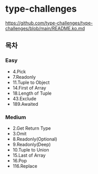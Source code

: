 # type-challenges

https://github.com/type-challenges/type-challenges/blob/main/README.ko.md

## 목차

### Easy

- 4.Pick
- 7.Readonly
- 11.Tuple to Object
- 14.First of Array
- 18.Length of Tuple
- 43.Exclude
- 189.Awaited

### Medium

- 2.Get Return Type
- 3.Omit
- 8.Readonly(Optional)
- 9.Readonly(Deep)
- 10.Tuple to Union
- 15.Last of Array
- 16.Pop
- 116.Replace
